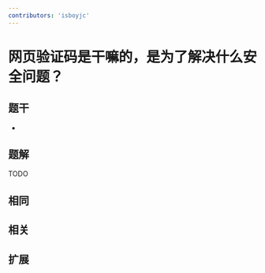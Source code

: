 ```yaml
---
contributors: 'isboyjc'
---
```


# 网页验证码是干嘛的，是为了解决什么安全问题？


## 题干

- 



## 题解

<!-- ::: details 点我查看题解 -->

  TODO

<!-- ::: -->



## 相同


## 相关


## 扩展


